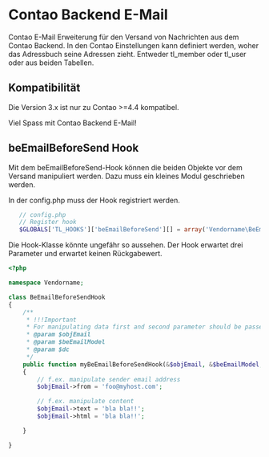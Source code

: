 # Contao Backend E-Mail
Contao E-Mail Erweiterung für den Versand von Nachrichten aus dem Contao Backend. In den Contao Einstellungen kann definiert werden, woher das Adressbuch seine Adressen zieht. Entweder tl_member oder tl_user oder aus beiden Tabellen.

## Kompatibilität
Die Version 3.x ist nur zu Contao >=4.4 kompatibel.

Viel Spass mit Contao Backend E-Mail!

## beEmailBeforeSend Hook
Mit dem beEmailBeforeSend-Hook können die beiden Objekte vor dem Versand manipuliert werden. Dazu muss ein kleines Modul geschrieben werden.

In der config.php muss der Hook registriert werden.
```php
   // config.php
   // Register hook
   $GLOBALS['TL_HOOKS']['beEmailBeforeSend'][] = array('Vendorname\BeEmailBeforeSendHook', 'myBeEmailBeforeSendHook');
```

Die Hook-Klasse könnte ungefähr so aussehen. Der Hook erwartet drei Parameter und erwartet keinen Rückgabewert.
```php
<?php

namespace Vendorname;

class BeEmailBeforeSendHook
{
    /**
     * !!!Important
     * For manipulating data first and second parameter should be passed by reference!
     * @param $objEmail
     * @param $beEmailModel
     * @param $dc
     */
    public function myBeEmailBeforeSendHook(&$objEmail, &$beEmailModel, $dc)
    {
        // f.ex. manipulate sender email address
        $objEmail->from = 'foo@myhost.com';

        // f.ex. manipulate content
        $objEmail->text = 'bla bla!!';
        $objEmail->html = 'bla bla!!';

    }

}

```
